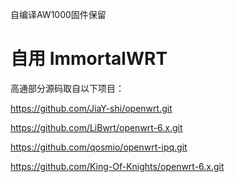 自编译AW1000固件保留
# 自用 ImmortalWRT
高通部分源码取自以下项目：

https://github.com/JiaY-shi/openwrt.git

https://github.com/LiBwrt/openwrt-6.x.git

https://github.com/qosmio/openwrt-ipq.git

https://github.com/King-Of-Knights/openwrt-6.x.git
